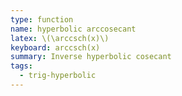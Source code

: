 ```yaml
---
type: function
name: hyperbolic arccosecant
latex: \(\arccsch(x)\)
keyboard: arccsch(x)
summary: Inverse hyperbolic cosecant
tags:
  - trig-hyperbolic
---
```

